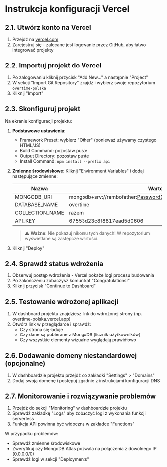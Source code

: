 # Instrukcja konfiguracji Vercel

## 2.1. Utwórz konto na Vercel

1. Przejdź na [vercel.com](https://vercel.com)
2. Zarejestruj się - zalecane jest logowanie przez GitHub, aby łatwo integrować projekty

## 2.2. Importuj projekt do Vercel

1. Po zalogowaniu kliknij przycisk "Add New..." a następnie "Project"
2. W sekcji "Import Git Repository" znajdź i wybierz swoje repozytorium `overtime-polska`
3. Kliknij "Import"

## 2.3. Skonfiguruj projekt

Na ekranie konfiguracji projektu:

1. **Podstawowe ustawienia**:
   - Framework Preset: wybierz "Other" (ponieważ używamy czystego HTML/JS)
   - Build Command: pozostaw puste
   - Output Directory: pozostaw puste
   - Install Command: `npm install --prefix api`

2. **Zmienne środowiskowe**:
   Kliknij "Environment Variables" i dodaj następujące zmienne:
   
   | Nazwa | Wartość |
   |-------|---------|
   | MONGODB_URI | mongodb+srv://rambofather:Password123@cluster0.e3crjk5.mongodb.net/ |
   | DATABASE_NAME | overtime |
   | COLLECTION_NAME | razem |
   | API_KEY | 67553d23c8f8817ead5d0606 |

   > ⚠️ **Ważne**: Nie pokazuj nikomu tych danych! W repozytorium wyświetlane są zastępcze wartości.

3. Kliknij "Deploy"

## 2.4. Sprawdź status wdrożenia

1. Obserwuj postęp wdrożenia - Vercel pokaże logi procesu budowania
2. Po zakończeniu zobaczysz komunikat "Congratulations!"
3. Kliknij przycisk "Continue to Dashboard"

## 2.5. Testowanie wdrożonej aplikacji

1. W dashboard projektu znajdziesz link do wdrożonej strony (np. overtime-polska.vercel.app)
2. Otwórz link w przeglądarce i sprawdź:
   - Czy strona się ładuje
   - Czy dane są pobierane z MongoDB (licznik użytkowników)
   - Czy wszystkie elementy wizualne wyglądają prawidłowo

## 2.6. Dodawanie domeny niestandardowej (opcjonalne)

1. W dashboardzie projektu przejdź do zakładki "Settings" > "Domains"
2. Dodaj swoją domenę i postępuj zgodnie z instrukcjami konfiguracji DNS

## 2.7. Monitorowanie i rozwiązywanie problemów

1. Przejdź do sekcji "Monitoring" w dashboardzie projektu
2. Sprawdź zakładkę "Logs" aby zobaczyć logi z wykonania funkcji serverless
3. Funkcja API powinna być widoczna w zakładce "Functions"

W przypadku problemów:
- Sprawdź zmienne środowiskowe
- Zweryfikuj czy MongoDB Atlas pozwala na połączenia z dowolnego IP (0.0.0.0/0)
- Sprawdź logi w sekcji "Deployments"
